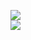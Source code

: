 [![](https://img.shields.io/badge/Made%20With-Github%20Spray-lightgrey.svg?style=for-the-badge&logo=github)](https://github.com/Annihil/github-spray#20012)  
[![](https://i.imgur.com/2DrTn0Z.gif)](https://github.com/Annihil/github-spray)